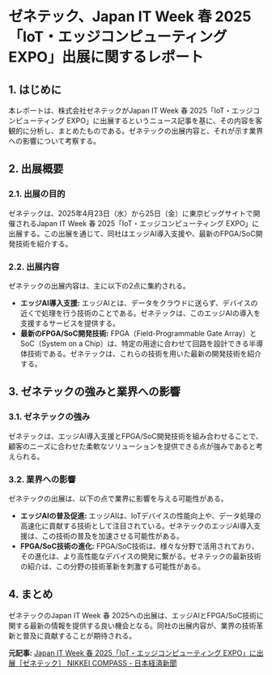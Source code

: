 # ゼネテック、Japan IT Week 春 2025「IoT・エッジコンピューティング EXPO」出展に関するレポート

## 1. はじめに

本レポートは、株式会社ゼネテックがJapan IT Week 春 2025「IoT・エッジコンピューティング EXPO」に出展するというニュース記事を基に、その内容を客観的に分析し、まとめたものである。ゼネテックの出展内容と、それが示す業界への影響について考察する。

## 2. 出展概要

### 2.1. 出展の目的

ゼネテックは、2025年4月23日（水）から25日（金）に東京ビッグサイトで開催されるJapan IT Week 春 2025「IoT・エッジコンピューティング EXPO」に出展する。この出展を通じて、同社はエッジAI導入支援や、最新のFPGA/SoC開発技術を紹介する。

### 2.2. 出展内容

ゼネテックの出展内容は、主に以下の2点に集約される。

* **エッジAI導入支援:** エッジAIとは、データをクラウドに送らず、デバイスの近くで処理を行う技術のことである。ゼネテックは、このエッジAIの導入を支援するサービスを提供する。
* **最新のFPGA/SoC開発技術:** FPGA（Field-Programmable Gate Array）とSoC（System on a Chip）は、特定の用途に合わせて回路を設計できる半導体技術である。ゼネテックは、これらの技術を用いた最新の開発技術を紹介する。

## 3. ゼネテックの強みと業界への影響

### 3.1. ゼネテックの強み

ゼネテックは、エッジAI導入支援とFPGA/SoC開発技術を組み合わせることで、顧客のニーズに合わせた柔軟なソリューションを提供できる点が強みであると考えられる。

### 3.2. 業界への影響

ゼネテックの出展は、以下の点で業界に影響を与える可能性がある。

* **エッジAIの普及促進:** エッジAIは、IoTデバイスの性能向上や、データ処理の高速化に貢献する技術として注目されている。ゼネテックのエッジAI導入支援は、この技術の普及を加速させる可能性がある。
* **FPGA/SoC技術の進化:** FPGA/SoC技術は、様々な分野で活用されており、その進化は、より高性能なデバイスの開発に繋がる。ゼネテックの最新技術の紹介は、この分野の技術革新を刺激する可能性がある。

## 4. まとめ

ゼネテックのJapan IT Week 春 2025への出展は、エッジAIとFPGA/SoC技術に関する最新の情報を提供する良い機会となる。同社の出展内容が、業界の技術革新と普及に貢献することが期待される。



**元記事:** [Japan IT Week 春 2025「IoT・エッジコンピューティング EXPO」に出展［ゼネテック］ NIKKEI COMPASS - 日本経済新聞](https://www.nikkei.com/compass/content/PRTKDB000000123_000010332/preview)